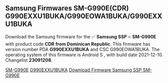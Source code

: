 <h2>Samsung Firmwares SM-G990E(CDR) G990EXXU1BUKA/G990EOWA1BUKA/G990EXXU1BUKA</h2>
Download the Samsung firmware for the ✅ <strong>Samsung SSP </strong> ⭐ <strong>SM-G990E</strong> with product code <strong>CDR</strong> <strong> from Dominican Republic</strong>. This firmware has version number PDA <strong>G990EXXU1BUKA</strong> and CSC G990EOWA1BUKA. The operating system of this firmware is Android S , with build date 2021-12-10. Changelist <strong>23091208</strong>.


[SM-G990E](https://samfirm.shop/samsung/model/SM-G990E)
[G990EXXU1BUKA](https://samfirm.shop/samsung/pda/G990EXXU1BUKA)
[Download Firmware Samsung SSP SM-G990E](https://samfirm.shop/samsung/firmware/481668)
